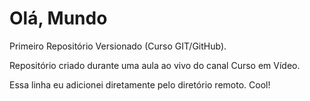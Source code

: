 # Olá, Mundo
 Primeiro Repositório Versionado (Curso GIT/GitHub).

 Repositório criado durante uma aula ao vivo do canal Curso em Vídeo.
 
 Essa linha eu adicionei diretamente pelo diretório remoto. Cool!
